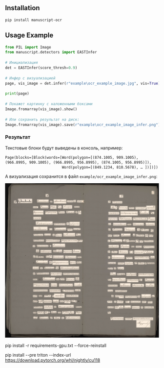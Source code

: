 ## Installation

```bash
pip install manuscript-ocr
````

## Usage Example

```python
from PIL import Image
from manuscript.detectors import EASTInfer

# Инициализация
det = EASTInfer(score_thresh=0.9)

# Инфер с визуализацией
page, vis_image = det.infer(r"example\ocr_example_image.jpg", vis=True)

print(page)

# Покажет картинку с наложенными боксами
Image.fromarray(vis_image).show()

# Или сохранить результат на диск:
Image.fromarray(vis_image).save(r"example\ocr_example_image_infer.png")
```

### Результат

Текстовые блоки будут выведены в консоль, например:

```
Page(blocks=[Block(words=[Word(polygon=[(874.1005, 909.1005), (966.8995, 909.1005), (966.8995, 956.8995), (874.1005, 956.8995)]),
                          Word(polygon=[(849.1234, 810.5678), … ])])])
```

А визуализация сохранится в файл `example/ocr_example_image_infer.png`:

![OCR Inference Result](example/ocr_example_image_infer.png)


pip install -r requirements-gpu.txt --force-reinstall


pip install --pre triton --index-url https://download.pytorch.org/whl/nightly/cu118
